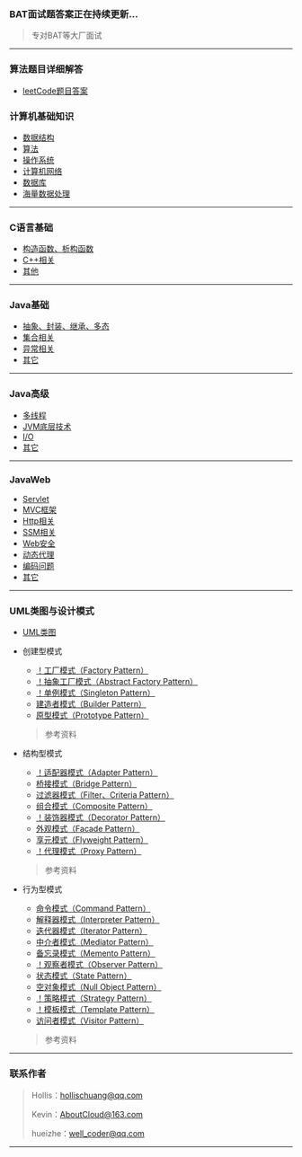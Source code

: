 ### BAT面试题答案正在持续更新...


> 专对BAT等大厂面试



---

### 算法题目详细解答  

- [leetCode题目答案](https://github.com/hollischuang/algorithm)

### 计算机基础知识

- [数据结构](https://github.com/hollischuang/Interview/blob/master/contents/CLanguageBase/ConstructorAndDestructor.md)
- [算法](https://github.com/hollischuang/Interview/blob/master/contents/ComputerBasicKnowledge/Algorithm.md)
- [操作系统](https://github.com/hollischuang/Interview/blob/master/contents/ComputerBasicKnowledge/OperatingSystem.md)
- [计算机网络](https://github.com/hollischuang/Interview/blob/master/contents/ComputerBasicKnowledge/ComputerNetworking.md)
- [数据库](https://github.com/hollischuang/Interview/blob/master/contents/ComputerBasicKnowledge/Database.md)
- [海量数据处理](https://github.com/hollischuang/Interview/blob/master/contents/ComputerBasicKnowledge/BigdateProcessing.md)

---

### C语言基础

- [构造函数、析构函数](https://github.com/hollischuang/Interview/blob/master/contents/CLanguageBase/ConstructorAndDestructor.md)
- [C++相关](https://github.com/hollischuang/Interview/blob/master/contents/CLanguageBase/CPlusPlusRelated.md)
- [其他](https://github.com/hollischuang/Interview/blob/master/contents/CLanguageBase/Other.md)



---

### Java基础

- [抽象、封装、继承、多态](https://github.com/hollischuang/Interview/blob/master/contents/JavaBase/OOPFutures.md)
- [集合相关](https://github.com/hollischuang/Interview/blob/master/contents/JavaBase/Collections.md)
- [异常相关](https://github.com/hollischuang/Interview/blob/master/contents/JavaBase/Exceptions.md)
- [其它](https://github.com/hollischuang/Interview/blob/master/contents/JavaBase/Other.md)



---
### Java高级

- [多线程](https://github.com/hollischuang/Interview/blob/master/contents/JavaSenior/MultiThreads.md)
- [JVM底层技术](https://github.com/hollischuang/Interview/blob/master/contents/JavaSenior/JVMUnderlyingTechnology.md)
- [I/O](https://github.com/hollischuang/Interview/blob/master/contents/JavaSenior/IO.md)
- [其它](https://github.com/hollischuang/Interview/blob/master/contents/JavaSenior/Other.md)



---
### JavaWeb

- [Servlet](https://github.com/hollischuang/Interview/blob/master/contents/JavaWeb/Servlet.md)
- [MVC框架](https://github.com/hollischuang/Interview/blob/master/contents/JavaWeb/MVCFramework.md)
- [Http相关](https://github.com/hollischuang/Interview/blob/master/contents/JavaWeb/Http.md)
- [SSM相关](https://github.com/hollischuang/Interview/blob/master/contents/JavaWeb/SSM.md)
- [Web安全](https://github.com/hollischuang/Interview/blob/master/contents/JavaWeb/WebSecurity.md)
- [动态代理](https://github.com/hollischuang/Interview/blob/master/contents/JavaWeb/DynamicProxy.md)
- [编码问题](https://github.com/hollischuang/Interview/blob/master/contents/JavaWeb/CodingProblem.md)
- [其它](https://github.com/hollischuang/Interview/blob/master/contents/JavaWeb/Others.md)



---
### UML类图与设计模式

- [UML类图](https://github.com/hollischuang/Interview/blob/master/contents/UMLClassDiagramAndDesignPattern/UMLClassDiagram.md)

- 创建型模式

  - [！工厂模式（Factory Pattern）](https://github.com/hollischuang/Interview/tree/master/contents/UMLClassDiagramAndDesignPattern/CreationPattern/)
  - [！抽象工厂模式（Abstract Factory Pattern）](https://github.com/hollischuang/Interview/blob/master/contents/UMLClassDiagramAndDesignPattern/CreationPattern/AbstractFactoryPattern.md)
  - [！单例模式（Singleton Pattern）](https://github.com/hollischuang/Interview/blob/master/contents/UMLClassDiagramAndDesignPattern/CreationPattern/SingletonPattern.md)
  - [建造者模式（Builder Pattern）](https://github.com/hollischuang/Interview/blob/master/contents/UMLClassDiagramAndDesignPattern/CreationPattern/BuilderPattern.md)
  - [原型模式（Prototype Pattern）](https://github.com/hollischuang/Interview/blob/master/contents/UMLClassDiagramAndDesignPattern/CreationPattern/PrototypePattern.md)

  > 参考资料

- 结构型模式

  - [！适配器模式（Adapter Pattern）](https://github.com/hollischuang/Interview/blob/master/contents/UMLClassDiagramAndDesignPattern/StructuralPattern/AdapterPattern.md)
  - [桥接模式（Bridge Pattern）](https://github.com/hollischuang/Interview/blob/master/contents/UMLClassDiagramAndDesignPattern/StructuralPattern/BridgePattern.md)
  - [过滤器模式（Filter、Criteria Pattern）](https://github.com/hollischuang/Interview/blob/master/contents/UMLClassDiagramAndDesignPattern/StructuralPattern/FilterCriteriaPattern.md)
  - [组合模式（Composite Pattern）](https://github.com/hollischuang/Interview/blob/master/contents/UMLClassDiagramAndDesignPattern/StructuralPattern/CompositePattern.md)
  - [！装饰器模式（Decorator Pattern）](https://github.com/hollischuang/Interview/blob/master/contents/UMLClassDiagramAndDesignPattern/StructuralPattern/DecoratorPattern.md)
  - [外观模式（Facade Pattern）](https://github.com/hollischuang/Interview/blob/master/contents/UMLClassDiagramAndDesignPattern/StructuralPattern/FacadePattern.md)
  - [享元模式（Flyweight Pattern）](https://github.com/hollischuang/Interview/blob/master/contents/UMLClassDiagramAndDesignPattern/StructuralPattern/FlyweightPattern.md)
  - [！代理模式（Proxy Pattern）](https://github.com/hollischuang/Interview/blob/master/contents/UMLClassDiagramAndDesignPattern/StructuralPattern/ProxyPattern.md)

  > 参考资料

- 行为型模式

  - [命令模式（Command Pattern）](https://github.com/hollischuang/Interview/blob/master/contents/UMLClassDiagramAndDesignPattern/BehavioralPattern/CommandPattern.md)
  - [解释器模式（Interpreter Pattern）](https://github.com/hollischuang/Interview/blob/master/contents/UMLClassDiagramAndDesignPattern/BehavioralPattern/InterpreterPattern.md)
  - [迭代器模式（Iterator Pattern）](https://github.com/hollischuang/Interview/blob/master/contents/UMLClassDiagramAndDesignPattern/BehavioralPattern/IteratorPattern.md)
  - [中介者模式（Mediator Pattern）](https://github.com/hollischuang/Interview/blob/master/contents/UMLClassDiagramAndDesignPattern/BehavioralPattern/MediatorPattern.md)
  - [备忘录模式（Memento Pattern）](https://github.com/hollischuang/Interview/blob/master/contents/UMLClassDiagramAndDesignPattern/BehavioralPattern/MementoPattern.md)
  - [！观察者模式（Observer Pattern）](https://github.com/hollischuang/Interview/blob/master/contents/UMLClassDiagramAndDesignPattern/BehavioralPattern/ObserverPattern.md)
  - [状态模式（State Pattern）](https://github.com/hollischuang/Interview/blob/master/contents/UMLClassDiagramAndDesignPattern/BehavioralPattern/StatePattern.md)
  - [空对象模式（Null Object Pattern）](https://github.com/hollischuang/Interview/blob/master/contents/UMLClassDiagramAndDesignPattern/BehavioralPattern/NullObjectPattern.md)
  - [！策略模式（Strategy Pattern）](https://github.com/hollischuang/Interview/blob/master/contents/UMLClassDiagramAndDesignPattern/BehavioralPattern/StrategyPattern.md)
  - [！模板模式（Template Pattern）](https://github.com/hollischuang/Interview/blob/master/contents/UMLClassDiagramAndDesignPattern/BehavioralPattern/TemplatePattern.md)
  - [访问者模式（Visitor Pattern）](https://github.com/hollischuang/Interview/blob/master/contents/UMLClassDiagramAndDesignPattern/BehavioralPattern/VisitorPattern.md)

  > 参考资料

---



### 联系作者

> Hollis：hollischuang@qq.com
>
> Kevin：AboutCloud@163.com
>
> hueizhe：well_coder@qq.com

---
